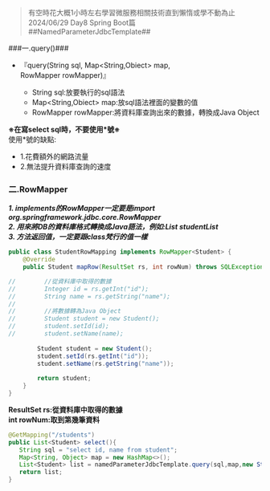 >有空時花大概1小時左右學習微服務相關技術直到懶惰或學不動為止 2024/06/29 Day8 Spring Boot篇  
##NamedParameterJdbcTemplate##  

###一.query()### 
- 『query(String sql, Map<String,Obiect> map, RowMapper<T> rowMapper)』  
  - String sql:放要執行的sql語法
  - Map<String,Obiect> map:放sql語法裡面的變數的值
  - RowMapper<T> rowMapper:將資料庫查詢出來的數據，轉換成Java Object

**※在寫select sql時，不要使用*號※**  
使用*號的缺點:  
- 1.花費額外的網路流量  
- 2.無法提升資料庫查詢的速度  


### 二.RowMapper  
***1. implements的RowMapper一定要是import org.springframework.jdbc.core.RowMapper***  
***2. 用來將DB的資料庫格式轉換成Java語法，例如:List<Student> studentList***  
***3. 方法返回值，一定要跟class梵行的值一樣***  
```java
public class StudentRowMapping implements RowMapper<Student> {
    @Override
    public Student mapRow(ResultSet rs, int rowNum) throws SQLException {

//        //從資料庫中取得的數據
//        Integer id = rs.getInt("id");
//        String name = rs.getString("name");
//
//        //將數據轉為Java Object
//        Student student = new Student();
//        student.setId(id);
//        student.setName(name);
        
        Student student = new Student();
        student.setId(rs.getInt("id"));
        student.setName(rs.getString("name"));
        
        return student;
    }
}
```
**ResultSet rs:從資料庫中取得的數據**  
**int rowNum:取到第幾筆資料**  
```java
@GetMapping("/students")
public List<Student> select(){
   String sql = "select id, name from student";
   Map<String, Object> map = new HashMap<>();
   List<Student> list = namedParameterJdbcTemplate.query(sql,map,new StudentRowMapping());
   return list;
}
```
